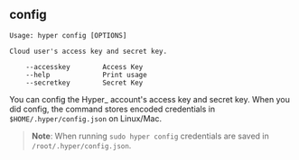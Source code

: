 ## config

    Usage: hyper config [OPTIONS]

    Cloud user's access key and secret key.

        --accesskey        Access Key
        --help             Print usage
        --secretkey        Secret Key

You can config the Hyper_ account's access key and secret key.  When you did config, the command stores encoded credentials in `$HOME/.hyper/config.json` on Linux/Mac.

> **Note**:  When running `sudo hyper config` credentials are saved in `/root/.hyper/config.json`.
>
